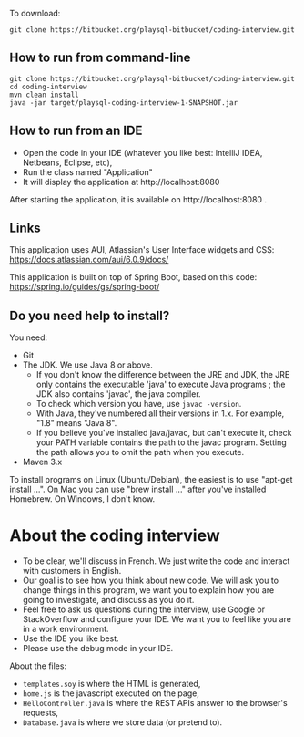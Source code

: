 To download:
```
git clone https://bitbucket.org/playsql-bitbucket/coding-interview.git
```

## How to run from command-line

```
git clone https://bitbucket.org/playsql-bitbucket/coding-interview.git
cd coding-interview
mvn clean install
java -jar target/playsql-coding-interview-1-SNAPSHOT.jar
```

## How to run from an IDE

- Open the code in your IDE (whatever you like best: IntelliJ IDEA, Netbeans, Eclipse, etc),
- Run the class named "Application"
- It will display the application at http://localhost:8080

After starting the application, it is available on http://localhost:8080 .

## Links

This application uses AUI, Atlassian's User Interface widgets and CSS: https://docs.atlassian.com/aui/6.0.9/docs/

This application is built on top of Spring Boot, based on this code: https://spring.io/guides/gs/spring-boot/

## Do you need help to install?

You need:

- Git
- The JDK. We use Java 8 or above.
    - If you don't know the difference between the JRE and JDK, the JRE only contains
      the executable 'java' to execute Java programs ; the JDK also contains 'javac', the java compiler.
    - To check which version you have, use `javac -version`.
    - With Java, they've numbered all their versions in 1.x. For example, "1.8" means "Java 8".
    - If you believe you've installed java/javac, but can't execute it, check your PATH variable contains the path to
      the javac program. Setting the path allows you to omit the path when you execute.
- Maven 3.x

To install programs on Linux (Ubuntu/Debian), the easiest is to use "apt-get install ...". On Mac you can use "brew install ..." after you've installed Homebrew. On Windows, I don't know.

# About the coding interview

- To be clear, we'll discuss in French. We just write the code and interact with customers in English.
- Our goal is to see how you think about new code. We will ask you to change things in this program, we want you to explain how you are going to investigate, and discuss as you do it.
- Feel free to ask us questions during the interview, use Google or StackOverflow and configure your IDE. We want you to feel like you are in a work environment.
- Use the IDE you like best.
- Please use the debug mode in your IDE.

About the files:

- `templates.soy` is where the HTML is generated,
- `home.js` is the javascript executed on the page,
- `HelloController.java` is where the REST APIs answer to the browser's requests,
- `Database.java` is where we store data (or pretend to).